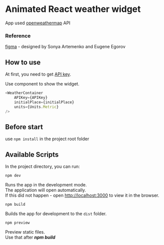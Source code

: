 # Animated React weather widget

App used [openweathermap](https://openweathermap.org/) API

### Reference

[figma](https://www.figma.com/file/MLdKhxuwp6OtliCTE7hWmq/Weather-Widget?node-id=0%3A1) - designed by Sonya Artemenko and Eugene Egorov

## How to use

At first, you need to get  [API key](https://openweathermap.org/price).

Use component to show the widget.

```javascript
<WeatherContainer  
    APIKey={APIKey} 
    initialPlace={initialPlace} 
    units={Units.Metric}
/>
```

## Before start

use `npm install` in the project root folder

## Available Scripts

In the project directory, you can run:

```npm dev```

Runs the app in the development mode.\
The application will open automatically.\
If this did not happen - open [http://localhost:3000](http://localhost:3000) to view it in the browser.

```npm build```

Builds the app for development to the `dist` folder.

``npm preview``

Preview static files.\
Use that after ***npm build***
